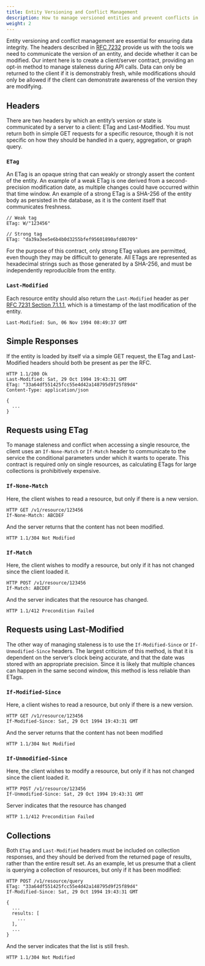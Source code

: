 ```yaml
---
title: Entity Versioning and Conflict Management
description: How to manage versioned entities and prevent conflicts in your API.
weight: 2
---
```


Entity versioning and conflict management are essential for ensuring data integrity. The headers described
in [RFC 7232](https://tools.ietf.org/html/rfc7232) provide us with the tools we need to communicate the version
of an entity, and decide whether it can be modified. Our intent here is to create a client/server contract, providing an
opt-in method to manage staleness during API calls.
Data can only be returned to the client if it is demonstrably fresh, while modifications should only be allowed if
the client can demonstrate awareness of the version they are modifying.

## Headers

There are two headers by which an entity’s version or state is communicated by a server to a client: ETag and
Last-Modified. You must return both in simple GET requests for a specific resource, though it is not
specific on how they should be handled in a query, aggregation, or graph query.

### `ETag`

An ETag is an opaque string that can weakly or strongly assert the content of the entity. An example of a weak ETag is
one derived from a second-precision modification date, as multiple changes could have occurred within that time window.
An example of a strong ETag is a SHA-256 of the entity body as persisted in the database, as it is the content itself
that communicates freshness.

```http
// Weak tag
ETag: W/"123456"

// Strong tag
ETag: "da39a3ee5e6b4b0d3255bfef95601890afd80709"
```

For the purpose of this contract, only strong ETag values are permitted, even though they may be difficult to generate.
All ETags are represented as hexadecimal strings such as those generated by a SHA-256, and must be independently
reproducible from the entity.

### `Last-Modified`

Each resource entity should also return the `Last-Modified` header as
per [RFC 7231 Section 7.1.1.1](https://tools.ietf.org/html/rfc7231#section-7.1.1.1), which is a timestamp of the last
modification of the entity.

```http
Last-Modified: Sun, 06 Nov 1994 08:49:37 GMT
```

## Simple Responses

If the entity is loaded by itself via a simple GET request, the ETag and Last-Modified headers should both be present as
per the RFC.

```http
HTTP 1.1/200 Ok
Last-Modified: Sat, 29 Oct 1994 19:43:31 GMT
ETag: "33a64df551425fcc55e4d42a148795d9f25f89d4"
Content-Type: application/json

{
  ...
}
```

## Requests using ETag

To manage staleness and conflict when accessing a single resource, the client uses an `If-None-Match` or `If-Match`
header to communicate to the service the conditional parameters under which it wants to operate. This contract is
required only on single resources, as calculating ETags for large collections is prohibitively expensive.

### `If-None-Match`

Here, the client wishes to read a resource, but only if there is a new version.

```http
HTTP GET /v1/resource/123456
If-None-Match: ABCDEF
```

And the server returns that the content has not been modified.

```http
HTTP 1.1/304 Not Modified
```

### `If-Match`

Here, the client wishes to modify a resource, but only if it has not changed since the client loaded it.

```http
HTTP POST /v1/resource/123456
If-Match: ABCDEF
```

And the server indicates that the resource has changed.

```http
HTTP 1.1/412 Precondition Failed
```

## Requests using Last-Modified

The other way of managing staleness is to use the `If-Modified-Since` or `If-Unmodified-Since`
headers. The largest criticism of this method, is that it is dependent on the server’s clock being accurate, and
that the date was stored with an appropriate precision. Since it is likely that multiple chances can happen in the same
second window, this method is less reliable than ETags.

### `If-Modified-Since`

Here, a client wishes to read a resource, but only if there is a new version.

```http
HTTP GET /v1/resource/123456
If-Modified-Since: Sat, 29 Oct 1994 19:43:31 GMT
```

And the server returns that the content has not been modified

```http
HTTP 1.1/304 Not Modified
```

### `If-Unmodified-Since`

Here, the client wishes to modify a resource, but only if it has not changed since the client loaded it.

```http
HTTP POST /v1/resource/123456
If-Unmodified-Since: Sat, 29 Oct 1994 19:43:31 GMT
```

Server indicates that the resource has changed

```http
HTTP 1.1/412 Precondition Failed
```

## Collections

Both `ETag` and `Last-Modified` headers must be included on collection responses, and they should be derived from the
returned page of results, rather than the entire result set. As an example, let us presume that a client is querying a
collection of resources, but only if it has been modified:

```http
HTTP POST /v1/resource/query
ETag: "33a64df551425fcc55e4d42a148795d9f25f89d4"
If-Modified-Since: Sat, 29 Oct 1994 19:43:31 GMT

{
  ...
  results: [
    ...
  ],
  ...
}
```

And the server indicates that the list is still fresh.

```http
HTTP 1.1/304 Not Modified
```

